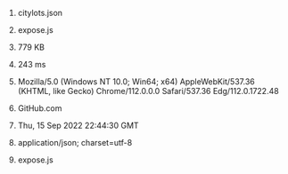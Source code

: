 1. citylots.json
2. expose.js
3. 779 KB
4. 243 ms

5. Mozilla/5.0 (Windows NT 10.0; Win64; x64) AppleWebKit/537.36 (KHTML, like Gecko) Chrome/112.0.0.0 Safari/537.36 Edg/112.0.1722.48
6. GitHub.com
7. Thu, 15 Sep 2022 22:44:30 GMT
8. application/json; charset=utf-8
9. expose.js